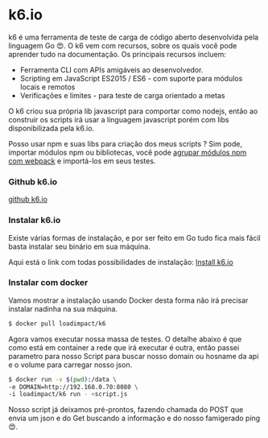 # k6.io

k6 é uma ferramenta de teste de carga de código aberto desenvolvida pela linguagem Go 😍. O k6 vem com recursos, sobre os quais você pode aprender tudo na documentação. Os principais recursos incluem:

- Ferramenta CLI com APIs amigáveis ​​ao desenvolvedor.
- Scripting em JavaScript ES2015 / ES6 - com suporte para módulos locais e remotos
- Verificações e limites - para teste de carga orientado a metas

O k6 criou sua própria lib javascript para comportar como nodejs, então ao construir os scripts irá usar a linguagem javascript porém com libs disponibilizada pela k6.io.

Posso usar npm e suas libs para criação dos meus scripts ?
Sim pode, importar módulos npm ou bibliotecas, você pode [agrupar módulos npm com webpack](https://k6.io/docs/using-k6/modules/#bundling-node-modules) e importá-los em seus testes.

### Github k6.io
[github k6.io](https://github.com/k6io/k6)

### Instalar k6.io

Existe várias formas de instalação, e por ser feito em Go tudo fica mais fácil basta instalar seu binário em sua máquina.

Aqui está o link com todas possibilidades de instalação:
[Install k6.io](https://k6.io/docs/getting-started/installation/)

### Instalar com docker

Vamos mostrar a instalação usando Docker desta forma não irá precisar instalar nadinha na sua máquina.

```bash
$ docker pull loadimpact/k6
```

Agora vamos executar nossa massa de testes. O detalhe abaixo é que como está em container a rede que irá executar é outra, então passei parametro para nosso Script para buscar nosso domain ou hosname da api e o volume para carregar nosso json.
```bash
$ docker run -v $(pwd):/data \
-e DOMAIN=http://192.168.0.70:8080 \
-i loadimpact/k6 run - <script.js
```
Nosso script já deixamos pré-prontos, fazendo chamada do POST que envia um json e do Get buscando a informação e do nosso famigerado ping 😍.
